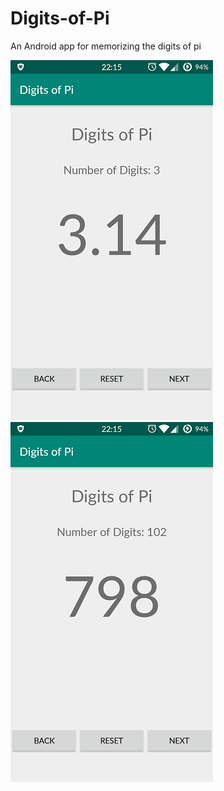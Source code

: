 # Digits-of-Pi

An Android app for memorizing the digits of pi

![Alt text](/pictures/start.png?raw=true)
![Alt text](/pictures/end.png?raw=true)

